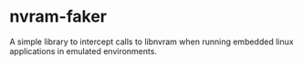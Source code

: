 nvram-faker
===========

A simple library to intercept calls to libnvram when running embedded linux applications in emulated environments.
